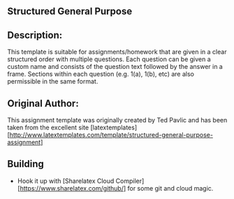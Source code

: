 Structured General Purpose
--------------------------

## Description:

This template is suitable for assignments/homework that are given in a clear structured order with multiple questions. Each question can be given a custom name and consists of the question text followed by the answer in a frame. Sections within each question (e.g. 1(a), 1(b), etc) are also permissible in the same format.

## Original Author:

This assignment template was originally created by Ted Pavlic and has been taken from the excellent site [latextemplates][http://www.latextemplates.com/template/structured-general-purpose-assignment]

## Building

- Hook it up with [Sharelatex Cloud Compiler][https://www.sharelatex.com/github/] for some git and cloud magic.
